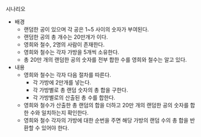 시나리오
- 배경
  - 랜덤한 공이 있으며 각 공은 1~5 사이의 숫자가 부여된다.
  - 랜덤한 공의 총 개수는 20만개가 이다. 
  - 영희와 철수, 2명의 사람이 존재한다.
  - 영희와 철수는 각자 가방을 5개씩 소유한다.
  - 총 20만 개의 랜덤한 공의 숫자를 전부 합한 수를 영희와 철수는 알고 있다.
- 내용
  - 영희와 철수는 각자 다음 절차를 따른다.
    - 각 가방에 2만개를 넣는다.
    - 각 가방별로 총 랜덤 숫자의 총 합을 구한다.
    - 각 가방별로의 산출된 총 수를 합한다.
  - 영희와 철수가 산출한 총 랜덤의 합을 더하고 20만 개의 랜덤한 공의 숫자를 합한 수와 일치하는지 확인한다.
  - 영희와 철수 각자의 가방에 대한 순번을 주면 해당 가방의 랜덤 수의 총 합을 반환할 수 있어야 한다.